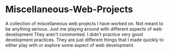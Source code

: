 # Miscellaneous-Web-Projects
A collection of miscellaneous web projects I have worked on. 
Not meant to be anything serious. 
Just me playing around with different aspects of web development
They aren't commented.
I didn't practice very good development practices.
They are just different things that I made quickly to either play with 
or explore some aspect of web development.
